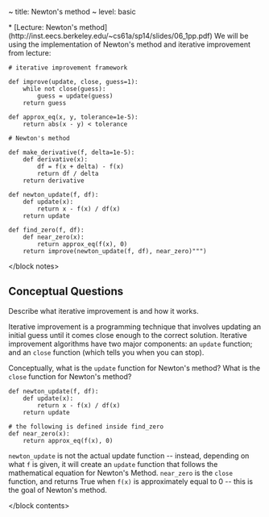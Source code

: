 ~ title: Newton's method
~ level: basic

<block references>
* [Lecture: Newton's method](http://inst.eecs.berkeley.edu/~cs61a/sp14/slides/06_1pp.pdf)
</block references>

<block notes>
We will be using the implementation of Newton's method and
iterative improvement from lecture:

    # iterative improvement framework

    def improve(update, close, guess=1):
        while not close(guess):
            guess = update(guess)
        return guess

    def approx_eq(x, y, tolerance=1e-5):
        return abs(x - y) < tolerance

    # Newton's method

    def make_derivative(f, delta=1e-5):
        def derivative(x):
            df = f(x + delta) - f(x)
            return df / delta
        return derivative

    def newton_update(f, df):
        def update(x):
            return x - f(x) / df(x)
        return update

    def find_zero(f, df):
        def near_zero(x):
            return approx_eq(f(x), 0)
        return improve(newton_update(f, df), near_zero)""")

</block notes>

<block contents>

Conceptual Questions
--------------------

<question>

Describe what iterative improvement is and how it works.

<solution>

Iterative improvement is a programming technique that involves updating
an initial guess until it comes close enough to the correct solution.
Iterative improvement algorithms have two major components: an
`update` function; and an `close` function (which tells you
when you can stop).

</solution>

<question>

Conceptually, what is the `update` function for Newton's method? What
is the `close` function for Newton's method?

    def newton_update(f, df):
        def update(x):
            return x - f(x) / df(x)
        return update

    # the following is defined inside find_zero
    def near_zero(x):
        return approx_eq(f(x), 0)

<solution>

`newton_update` is not the actual update function -- instead,
depending on what `f` is given, it will create an `update` function
that follows the mathematical equation for Newton's Method.
`near_zero` is the `close` function, and returns True when `f(x)` is
approximately equal to 0 -- this is the goal of Newton's method.

</solution>

</block contents>
